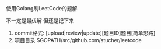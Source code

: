 使用Golang刷LeetCode的题解  

不一定是最优解 但还是记下来  

1. commit格式: \[upload|review|update\]\[题目ID\]题目\[简单思路\]
2. 项目目录 $GOPATH/src/github.com/stucher/leetcode